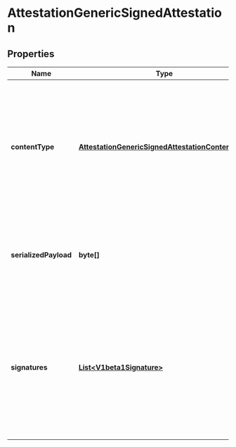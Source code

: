 
# AttestationGenericSignedAttestation

## Properties
Name | Type | Description | Notes
------------ | ------------- | ------------- | -------------
**contentType** | [**AttestationGenericSignedAttestationContentType**](AttestationGenericSignedAttestationContentType.md) | Type (for example schema) of the attestation payload that was signed. The verifier must ensure that the provided type is one that the verifier supports, and that the attestation payload is a valid instantiation of that type (for example by validating a JSON schema). |  [optional]
**serializedPayload** | **byte[]** | The serialized payload that is verified by one or more &#x60;signatures&#x60;. The encoding and semantic meaning of this payload must match what is set in &#x60;content_type&#x60;. |  [optional]
**signatures** | [**List&lt;V1beta1Signature&gt;**](V1beta1Signature.md) | One or more signatures over &#x60;serialized_payload&#x60;.  Verifier implementations should consider this attestation message verified if at least one &#x60;signature&#x60; verifies &#x60;serialized_payload&#x60;.  See &#x60;Signature&#x60; in common.proto for more details on signature structure and verification. |  [optional]



